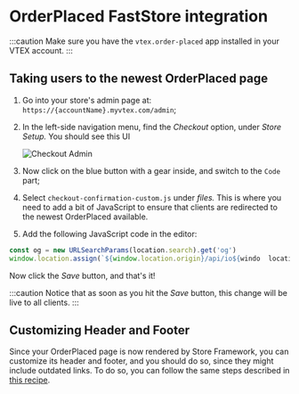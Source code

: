 # OrderPlaced FastStore integration

:::caution 
Make sure you have the `vtex.order-placed` app installed in your VTEX account.
:::

## Taking users to the newest OrderPlaced page

1. Go into your store's admin page at: `https://{accountName}.myvtex.com/admin`;
2. In the left-side navigation menu, find the *Checkout* option, under *Store Setup.* You should see this UI
    
    <!-- ![Screen Shot 2022-01-27 at 10.44.50.png](OrderPlaced%20FastStore%20integration%20c67c479f3c054efdb5b9bdd2d6a436a4/Screen_Shot_2022-01-27_at_10.44.50.png) -->
    ![Checkout Admin](/img/how-to-guides/checkout-admin.png)
    
3. Now click on the blue button with a gear inside, and switch to the `Code` part;
4. Select `checkout-confirmation-custom.js` under *files.* This is where you need to add a bit of JavaScript to ensure that clients are redirected to the newest OrderPlaced available.
5. Add the following JavaScript code in the editor:

  ```jsx
  const og = new URLSearchParams(location.search).get('og')
  window.location.assign(`${window.location.origin}/api/io${windo  location.pathname}?og=${og}`)
  ```
    
  Now click the *Save* button, and that's it!
    
  :::caution 
  Notice that as soon as you hit the *Save* button, this change will be live to all clients.
  :::


## Customizing Header and Footer

Since your OrderPlaced page is now rendered by Store Framework, you can customize its header and footer, and you should do so, since they might include outdated links. To do so, you can follow the same steps described in [this recipe](https://developers.vtex.com/vtex-developer-docs/docs/vtex-io-documentation-customizing-the-header-and-footer-blocks-by-page).
